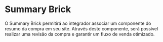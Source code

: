 # Summary Brick

O Summary Brick permitirá ao integrador associar um componente do resumo da compra em seu site. Através deste componente, será possível realizar uma revisão da compra e  garantir um fluxo de venda otimizado.
